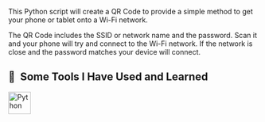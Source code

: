 This Python script will create a QR Code to provide a simple method to get your phone or tablet onto a Wi-Fi network.

The QR Code includes the SSID or network name and the password. Scan it and your phone will try and connect to the Wi-Fi network. If the network is close and the password matches your device will connect.


<h2> 🚀 &nbsp;Some Tools I Have Used and Learned</h2>
<p align="left">
  <img src="https://cdn.jsdelivr.net/gh/devicons/devicon@latest/icons/python/python-original.svg" alt="Python" width="45" height="45"/ />
</p>

